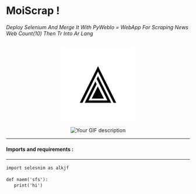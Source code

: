 #                                                                  MoiScrap !

###### Deploy Selenium And Merge It With PyWebIo = WebApp For Scraping News Web  Count(10)  Then Tr Into Ar Lang


<p align="center">
  <img src="logoo.png" alt="Image Description"  width="200" height="200">
</p>



<div style="text-align:center">
    <img src="exm.gif" alt="Your GIF description" />
</div>



---
#### Imports and requirements :
---
```
import selesnim as alkjf

def naem('sfs'):
   print('hi')

```
